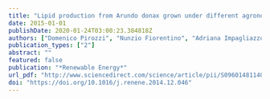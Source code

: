 ```yaml
---
title: "Lipid production from Arundo donax grown under different agronomical conditions"
date: 2015-01-01
publishDate: 2020-01-24T03:00:23.384818Z
authors: ["Domenico Pirozzi", "Nunzio Fiorentino", "Adriana Impagliazzo", "Filomena Sannino", "Abu Yousuf", "Gaetano Zuccaro", "Massimo Fagnano"]
publication_types: ["2"]
abstract: ""
featured: false
publication: "*Renewable Energy*"
url_pdf: "http://www.sciencedirect.com/science/article/pii/S0960148114008738"
doi: "https://doi.org/10.1016/j.renene.2014.12.046"
---
```


